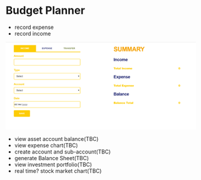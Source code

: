 # Budget Planner

- record expense
- record income

![](./gif/record.gif)

- view asset account balance(TBC)
- view expense chart(TBC)
- create account and sub-account(TBC)
- generate Balance Sheet(TBC)
- view investment portfolio(TBC)
- real time? stock market chart(TBC)
